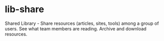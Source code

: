 lib-share
=========

Shared Library - Share resources (articles, sites, tools) among a group of users.  See what team members are reading.  Archive and download resources.
